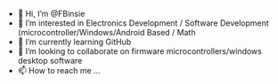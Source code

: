 - 👋 Hi, I’m @FBinsie
- 👀 I’m interested in Electronics Development / Software Development (microcontroller/Windows/Android Based / Math
- 🌱 I’m currently learning GitHub
- 💞️ I’m looking to collaborate on firmware microcontrollers/windows desktop software
- 📫 How to reach me ...

<!---
FBinsie/FBinsie is a ✨ special ✨ repository because its `README.md` (this file) appears on your GitHub profile.
You can click the Preview link to take a look at your changes.
--->
